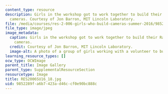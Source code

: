 ```yaml
---
content_type: resource
description: Girls in the workshop got to work together to build their Raspberry Pi
  cameras. Courtesy of Jon Barron, MIT Lincoln Laboratory.
file: /media/courses/res-2-006-girls-who-build-cameras-summer-2016/9852289fa6b7423ad46ccf0e90bc888c_RES2006SU16_18.jpg
file_type: image/jpeg
image_metadata:
  caption: Girls in the workshop got to work together to build their Raspberry Pi
    cameras.
  credit: Courtesy of Jon Barron, MIT Lincoln Laboratory.
  image-alt: A photo of a group of girls working with a volunteer to build their cameras.
learning_resource_types: []
ocw_type: OCWImage
parent_title: Image Gallery
parent_type: SupplementalResourceSection
resourcetype: Image
title: RES2006SU16_18.jpg
uid: 9852289f-a6b7-423a-d46c-cf0e90bc888c
---
```

